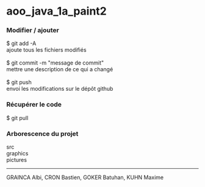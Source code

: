 # aoo_java_1a_paint2

### Modifier / ajouter
$ git add -A
<br/>
ajoute tous les fichiers modifiés
<br/>
<br/>
$ git commit -m "message de commit"
<br/>
mettre une description de ce qui a changé
<br/>
<br/>
$ git push
<br/>
envoi les modifications sur le dépôt github

### Récupérer le code
$ git pull 


### Arborescence du projet
src <br/>
  graphics <br/>
  pictures <br/>

---
GRAINCA Albi, CRON Bastien, GOKER Batuhan, KUHN Maxime
